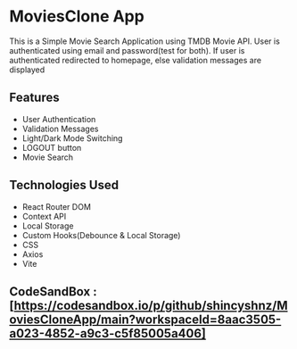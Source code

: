# MoviesClone App

This is a Simple Movie Search Application using TMDB Movie API. User is authenticated using email and password(test for both). If user is authenticated redirected to homepage, else validation messages are displayed

## Features

- User Authentication
- Validation Messages
- Light/Dark Mode Switching
- LOGOUT button
- Movie Search

## Technologies Used

- React Router DOM
- Context API
- Local Storage
- Custom Hooks(Debounce & Local Storage)
- CSS
- Axios
- Vite

## CodeSandBox :[https://codesandbox.io/p/github/shincyshnz/MoviesCloneApp/main?workspaceId=8aac3505-a023-4852-a9c3-c5f85005a406]
